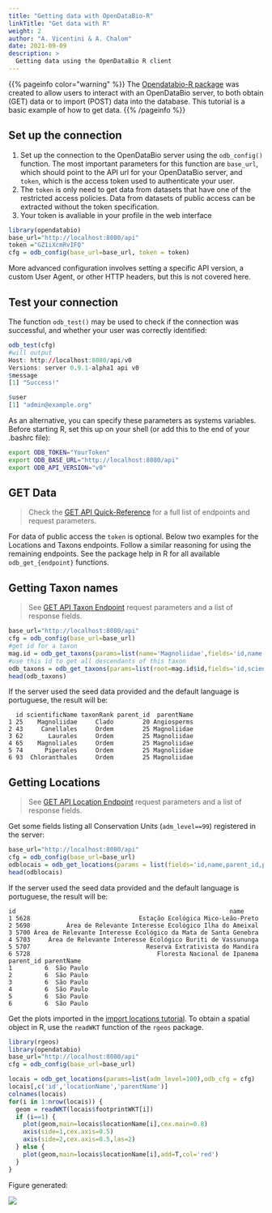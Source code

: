 ```yaml
---
title: "Getting data with OpenDataBio-R"
linkTitle: "Get data with R"
weight: 2
author: "A. Vicentini & A. Chalom"
date: 2021-09-09
description: >
  Getting data using the OpenDataBio R client
---
```


{{% pageinfo color="warning" %}}
The [Opendatabio-R package](https://github.com/opendatabio/opendatabio-r) was created to allow users to interact with an OpenDataBio server, to both obtain (GET) data or to import (POST) data into the database. This tutorial is a basic example of how to get data.
{{% /pageinfo %}}

## Set up the connection

1. Set up the connection to the OpenDataBio server using the `odb_config()` function. The most important parameters for
this function are `base_url`, which should point to the API url for your OpenDataBio server, and
`token`, which is the access token used to authenticate your user.
1. The `token` is only need to get data from datasets that have one of the restricted access policies. Data from datasets of public access can be extracted without the token specification.
1. Your token is avaliable in your profile in the web interface

```r
library(opendatabio)
base_url="http://localhost:8080/api"
token ="GZ1iXcmRvIFQ"
cfg = odb_config(base_url=base_url, token = token)
```

More advanced configuration involves setting a specific API version, a custom User Agent, or
other HTTP headers, but this is not covered here.

## Test your connection
The function `odb_test()` may be used to check if the connection was successful, and whether
your user was correctly identified:

```r
odb_test(cfg)
#will output
Host: http://localhost:8080/api/v0
Versions: server 0.9.1-alpha1 api v0
$message
[1] "Success!"

$user
[1] "admin@example.org"
```

As an alternative, you can specify these parameters as systems variables. Before starting R,
set this up on your shell (or add this to the end of your .bashrc file):

```sh
export ODB_TOKEN="YourToken"
export ODB_BASE_URL="http://localhost:8080/api"
export ODB_API_VERSION="v0"
```
## GET Data

> Check the [GET API Quick-Reference](/docs/api/quick-reference) for a full list of endpoints and request parameters.

For data of public access the `token` is optional. Below two examples for the Locations and Taxons endpoints. Follow a similar reasoning for using the remaining endpoints. See the package help in R for all available `odb_get_{endpoint}` functions.

## Getting Taxon names

> See [GET API Taxon Endpoint](/docs/api/get-data/#taxons-endpoint) request parameters and a list of response fields.

```r
base_url="http://localhost:8080/api"
cfg = odb_config(base_url=base_url)
#get id for a taxon
mag.id = odb_get_taxons(params=list(name='Magnoliidae',fields='id,name'),odb_cfg = cfg)
#use this id to get all descendants of this taxon
odb_taxons = odb_get_taxons(params=list(root=mag.id$id,fields='id,scientificName,taxonRank,parent_id,parentName'),odb_cfg = cfg)
head(odb_taxons)

```

If the server used the seed data provided and the default language is portuguese, the result will be:

```
  id scientificName taxonRank parent_id  parentName
1 25    Magnoliidae     Clado        20 Angiosperms
2 43     Canellales     Ordem        25 Magnoliidae
3 62       Laurales     Ordem        25 Magnoliidae
4 65    Magnoliales     Ordem        25 Magnoliidae
5 74      Piperales     Ordem        25 Magnoliidae
6 93  Chloranthales     Ordem        25 Magnoliidae
```

## Getting Locations

> See [GET API Location Endpoint](/docs/api/get-data/#locations-endpoint) request parameters and a list of response fields.

Get some fields listing all Conservation Units (`adm_level==99`) registered in the server:

```r
base_url="http://localhost:8080/api"
cfg = odb_config(base_url=base_url)
odblocais = odb_get_locations(params = list(fields='id,name,parent_id,parentName',adm_level=99),odb_cfg = cfg)
head(odblocais)
```

If the server used the seed data provided and the default language is portuguese, the result will be:

```
id                                                           name
1 5628                              Estação Ecológica Mico-Leão-Preto
2 5698          Área de Relevante Interesse Ecológico Ilha do Ameixal
3 5700 Área de Relevante Interesse Ecológico da Mata de Santa Genebra
4 5703     Área de Relevante Interesse Ecológico Buriti de Vassununga
5 5707                                Reserva Extrativista do Mandira
6 5728                                   Floresta Nacional de Ipanema
parent_id parentName
1         6  São Paulo
2         6  São Paulo
3         6  São Paulo
4         6  São Paulo
5         6  São Paulo
6         6  São Paulo
```

Get the plots imported in the [import locations tutorial](/docs/tutorials/02-post-data-r-vignette/importing-locations/).
To obtain a spatial object in R, use the `readWKT` function of the `rgeos` package.

```r
library(rgeos)
library(opendatabio)
base_url="http://localhost:8080/api"
cfg = odb_config(base_url=base_url)

locais = odb_get_locations(params=list(adm_level=100),odb_cfg = cfg)
locais[,c('id','locationName','parentName')]
colnames(locais)
for(i in 1:nrow(locais)) {
  geom = readWKT(locais$footprintWKT[i])
  if (i==1) {
    plot(geom,main=locais$locationName[i],cex.main=0.8)
    axis(side=1,cex.axis=0.5)
    axis(side=2,cex.axis=0.5,las=2)
  } else {
    plot(geom,main=locais$locationName[i],add=T,col='red')
  }
}
```
Figure generated:

![](/docs/tutorials/01-get-r-vignette/get-plot-locations.png)
